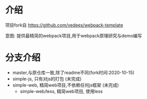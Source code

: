 # 介绍

项目fork自 https://github.com/vedees/webpack-template

意图: 提供最精简的webpack项目,用于webpack原理研究与demo编写

# 分支介绍

- master,与原仓库一致,除了readme不同(fork时间:2020-10-15)
- simple-js, 只有对js的打包 (未完成)
- simple-web, 精简web项目,不依赖任何js框架 (未完成)
  - simple-web/less, 精简web项目, 使用less
